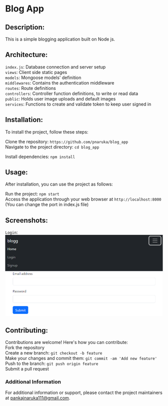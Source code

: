 # Blog App

## Description:
This is a simple blogging application built on Node js.

## Architecture:
`index.js`: Database connection and server setup\
`views`: Client side static pages\
`models`: Mongoose models' definition\
`middlewares`: Contains the authentication middleware\
`routes`: Route definitions\
`controllers`: Controller function definitions, to write or read data\
`public`: Holds user image uploads and default images\
`services`: Functions to create and validate token to keep user signed in

## Installation:
To install the project, follow these steps:

Clone the repository: `https://github.com/pnaruka/blog_app`\
Navigate to the project directory: `cd blog_app`

Install dependencies: `npm install`

## Usage:
After installation, you can use the project as follows:

Run the project: `npm start`\
Access the application through your web browser at `http://localhost:8000` \
(You can change the port in index.js file)

## Screenshots:
`Login`: ![Login](readMe_screenshots/login.png)

## Contributing:
Contributions are welcome! Here's how you can contribute:\
Fork the repository\
Create a new branch: `git checkout -b feature`\
Make your changes and commit them: `git commit -am 'Add new feature'`\
Push to the branch: `git push origin feature`\
Submit a pull request

### Additional Information

For additional information or support, please contact the project maintainers at pankajnaruka111@gmail.com.
